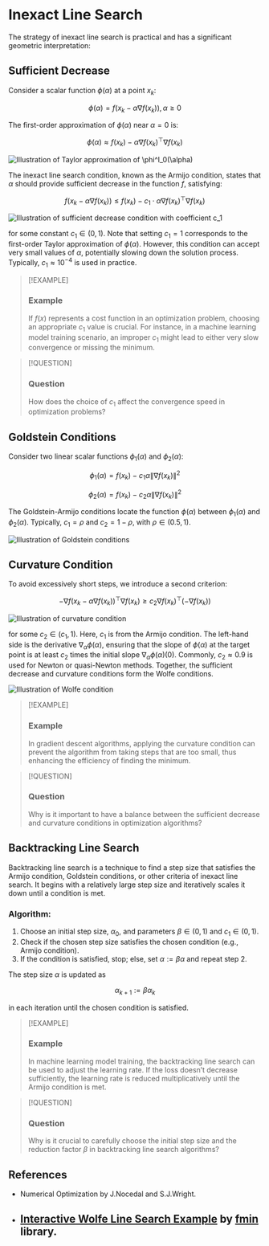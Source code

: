 # Inexact Line Search


The strategy of inexact line search is practical and has a significant
geometric interpretation:

## Sufficient Decrease

Consider a scalar function $\phi(\alpha)$ at a point $x_k$:

$$
\phi(\alpha) = f(x_k - \alpha\nabla f(x_k)), \alpha \geq 0
$$

The first-order approximation of $\phi(\alpha)$ near $\alpha = 0$ is:

$$
\phi(\alpha) \approx f(x_k) - \alpha\nabla f(x_k)^\top \nabla f(x_k)
$$

![Illustration of Taylor approximation of
$\phi^I_0(\alpha)$](inexact.svg)

The inexact line search condition, known as the Armijo condition, states
that $\alpha$ should provide sufficient decrease in the function $f$,
satisfying:

$$
f(x_k - \alpha \nabla f (x_k)) \leq f(x_k) - c_1 \cdot \alpha\nabla f(x_k)^\top \nabla f(x_k)
$$

![Illustration of sufficient decrease condition with coefficient
$c_1$](sufficient_decrease.svg)

for some constant $c_1 \in (0,1)$. Note that setting $c_1 = 1$
corresponds to the first-order Taylor approximation of $\phi(\alpha)$.
However, this condition can accept very small values of $\alpha$,
potentially slowing down the solution process. Typically,
$c_1 \approx 10^{−4}$ is used in practice.

> [!EXAMPLE]
>
> ### Example
>
> <div>
>
> <div class="callout-example">
>
> If $f(x)$ represents a cost function in an optimization problem,
> choosing an appropriate $c_1$ value is crucial. For instance, in a
> machine learning model training scenario, an improper $c_1$ might lead
> to either very slow convergence or missing the minimum.
>
> </div>
>
> </div>

> [!QUESTION]
>
> ### Question
>
> <div>
>
> <div class="callout-question">
>
> How does the choice of $c_1$ affect the convergence speed in
> optimization problems?
>
> </div>
>
> </div>

## Goldstein Conditions

Consider two linear scalar functions $\phi_1(\alpha)$ and
$\phi_2(\alpha)$:

$$
\phi_1(\alpha) = f(x_k) - c_1 \alpha \|\nabla f(x_k)\|^2
$$

$$
\phi_2(\alpha) = f(x_k) - c_2 \alpha \|\nabla f(x_k)\|^2
$$

The Goldstein-Armijo conditions locate the function $\phi(\alpha)$
between $\phi_1(\alpha)$ and $\phi_2(\alpha)$. Typically, $c_1 = \rho$
and $c_2 = 1 - \rho$, with $\rho \in (0.5, 1)$.

![Illustration of Goldstein conditions](goldstein.svg)

## Curvature Condition

To avoid excessively short steps, we introduce a second criterion:

$$
-\nabla f (x_k - \alpha \nabla f(x_k))^\top \nabla f(x_k) \geq c_2 \nabla f(x_k)^\top(- \nabla f(x_k))
$$

![Illustration of curvature condition](curvature.svg)

for some $c_2 \in (c_1,1)$. Here, $c_1$ is from the Armijo condition.
The left-hand side is the derivative $\nabla_\alpha \phi(\alpha)$,
ensuring that the slope of $\phi(\alpha)$ at the target point is at
least $c_2$ times the initial slope $\nabla_\alpha \phi(\alpha)(0)$.
Commonly, $c_2 \approx 0.9$ is used for Newton or quasi-Newton methods.
Together, the sufficient decrease and curvature conditions form the
Wolfe conditions.

![Illustration of Wolfe condition](wolfe.svg)

> [!EXAMPLE]
>
> ### Example
>
> <div>
>
> <div class="callout-example">
>
> In gradient descent algorithms, applying the curvature condition can
> prevent the algorithm from taking steps that are too small, thus
> enhancing the efficiency of finding the minimum.
>
> </div>
>
> </div>

> [!QUESTION]
>
> ### Question
>
> <div>
>
> <div class="callout-question">
>
> Why is it important to have a balance between the sufficient decrease
> and curvature conditions in optimization algorithms?
>
> </div>
>
> </div>

## Backtracking Line Search

Backtracking line search is a technique to find a step size that
satisfies the Armijo condition, Goldstein conditions, or other criteria
of inexact line search. It begins with a relatively large step size and
iteratively scales it down until a condition is met.

### Algorithm:

1.  Choose an initial step size, $\alpha_0$, and parameters
    $\beta \in (0, 1)$ and $c_1 \in (0, 1)$.
2.  Check if the chosen step size satisfies the chosen condition (e.g.,
    Armijo condition).
3.  If the condition is satisfied, stop; else, set
    $\alpha := \beta \alpha$ and repeat step 2.

The step size $\alpha$ is updated as

$$
\alpha_{k+1} := \beta \alpha_k
$$

in each iteration until the chosen condition is satisfied.

> [!EXAMPLE]
>
> ### Example
>
> <div>
>
> <div class="callout-example">
>
> In machine learning model training, the backtracking line search can
> be used to adjust the learning rate. If the loss doesn’t decrease
> sufficiently, the learning rate is reduced multiplicatively until the
> Armijo condition is met.
>
> </div>
>
> </div>

> [!QUESTION]
>
> ### Question
>
> <div>
>
> <div class="callout-question">
>
> Why is it crucial to carefully choose the initial step size and the
> reduction factor $\beta$ in backtracking line search algorithms?
>
> </div>
>
> </div>

## References

- Numerical Optimization by J.Nocedal and S.J.Wright.

- ## [Interactive Wolfe Line Search Example](./wolfe_fmin.html) by [fmin](https://github.com/benfred/fmin) library.
